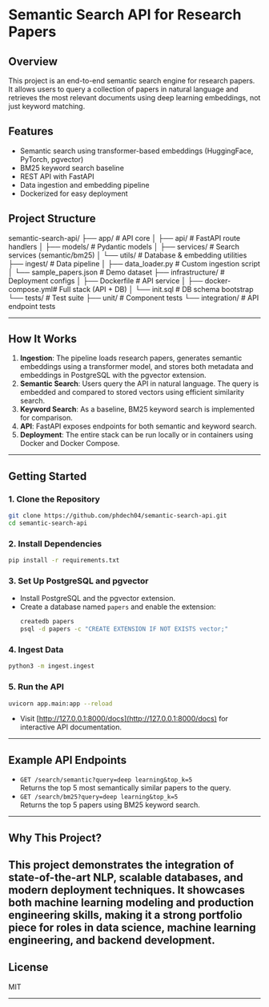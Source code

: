 # Semantic Search API for Research Papers

## Overview

This project is an end-to-end semantic search engine for research papers. It allows users to query a collection of papers in natural language and retrieves the most relevant documents using deep learning embeddings, not just keyword matching.

## Features

- Semantic search using transformer-based embeddings (HuggingFace, PyTorch, pgvector)
- BM25 keyword search baseline
- REST API with FastAPI
- Data ingestion and embedding pipeline
- Dockerized for easy deployment

## Project Structure
semantic-search-api/
├── app/                  # API core
│   ├── api/              # FastAPI route handlers
│   ├── models/           # Pydantic models
│   ├── services/         # Search services (semantic/bm25)
│   └── utils/            # Database & embedding utilities
├── ingest/               # Data pipeline
│   ├── data_loader.py    # Custom ingestion script
│   └── sample_papers.json # Demo dataset
├── infrastructure/       # Deployment configs
│   ├── Dockerfile        # API service
│   ├── docker-compose.yml# Full stack (API + DB)
│   └── init.sql          # DB schema bootstrap
└── tests/                # Test suite
    ├── unit/             # Component tests
    └── integration/      # API endpoint tests


---

## How It Works

1. **Ingestion**: The pipeline loads research papers, generates semantic embeddings using a transformer model, and stores both metadata and embeddings in PostgreSQL with the pgvector extension.
2. **Semantic Search**: Users query the API in natural language. The query is embedded and compared to stored vectors using efficient similarity search.
3. **Keyword Search**: As a baseline, BM25 keyword search is implemented for comparison.
4. **API**: FastAPI exposes endpoints for both semantic and keyword search.
5. **Deployment**: The entire stack can be run locally or in containers using Docker and Docker Compose.

---

## Getting Started

### 1. Clone the Repository

```sh
git clone https://github.com/phdech04/semantic-search-api.git
cd semantic-search-api
```

### 2. Install Dependencies

```sh
pip install -r requirements.txt
```

### 3. Set Up PostgreSQL and pgvector

- Install PostgreSQL and the pgvector extension.
- Create a database named `papers` and enable the extension:
  ```sh
  createdb papers
  psql -d papers -c "CREATE EXTENSION IF NOT EXISTS vector;"
  ```

### 4. Ingest Data

```sh
python3 -m ingest.ingest
```

### 5. Run the API

```sh
uvicorn app.main:app --reload
```

- Visit [http://127.0.0.1:8000/docs](http://127.0.0.1:8000/docs) for interactive API documentation.

---

## Example API Endpoints

- `GET /search/semantic?query=deep learning&top_k=5`  
  Returns the top 5 most semantically similar papers to the query.
- `GET /search/bm25?query=deep learning&top_k=5`  
  Returns the top 5 papers using BM25 keyword search.

---

## Why This Project?

This project demonstrates the integration of state-of-the-art NLP, scalable databases, and modern deployment techniques. It showcases both machine learning modeling and production engineering skills, making it a strong portfolio piece for roles in data science, machine learning engineering, and backend development.
---

## License

MIT

---